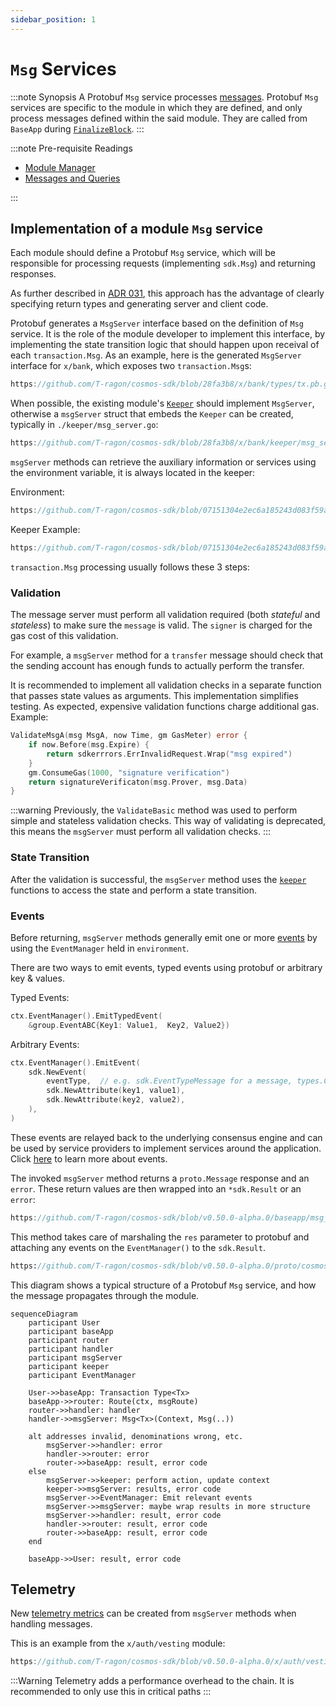 ```yaml
---
sidebar_position: 1
---
```


# `Msg` Services

:::note Synopsis
A Protobuf `Msg` service processes [messages](./02-messages-and-queries.md#messages). Protobuf `Msg` services are specific to the module in which they are defined, and only process messages defined within the said module. They are called from `BaseApp` during [`FinalizeBlock`](../../learn/advanced/00-baseapp.md#finalizeblock).
:::

:::note Pre-requisite Readings

* [Module Manager](./01-module-manager.md)
* [Messages and Queries](./02-messages-and-queries.md)

:::

## Implementation of a module `Msg` service

Each module should define a Protobuf `Msg` service, which will be responsible for processing requests (implementing `sdk.Msg`) and returning responses.

As further described in [ADR 031](../architecture/adr-031-msg-service.md), this approach has the advantage of clearly specifying return types and generating server and client code.

Protobuf generates a `MsgServer` interface based on the definition of `Msg` service. It is the role of the module developer to implement this interface, by implementing the state transition logic that should happen upon receival of each `transaction.Msg`. As an example, here is the generated `MsgServer` interface for `x/bank`, which exposes two `transaction.Msg`s:

```go reference
https://github.com/T-ragon/cosmos-sdk/blob/28fa3b8/x/bank/types/tx.pb.go#L564-L579
```

When possible, the existing module's [`Keeper`](./06-keeper.md) should implement `MsgServer`, otherwise a `msgServer` struct that embeds the `Keeper` can be created, typically in `./keeper/msg_server.go`:

```go reference
https://github.com/T-ragon/cosmos-sdk/blob/28fa3b8/x/bank/keeper/msg_server.go#L16-L19
```

`msgServer` methods can retrieve the auxiliary information or services using the environment variable, it is always located in the keeper:

Environment: 

```go reference 
https://github.com/T-ragon/cosmos-sdk/blob/07151304e2ec6a185243d083f59a2d543253cb15/core/appmodule/v2/environment.go#L14-L29
```

Keeper Example: 

```go reference
https://github.com/T-ragon/cosmos-sdk/blob/07151304e2ec6a185243d083f59a2d543253cb15/x/bank/keeper/keeper.go#L56-L58
```

`transaction.Msg` processing usually follows these 3 steps:

### Validation

The message server must perform all validation required (both *stateful* and *stateless*) to make sure the `message` is valid.
The `signer` is charged for the gas cost of this validation.

For example, a `msgServer` method for a `transfer` message should check that the sending account has enough funds to actually perform the transfer. 

It is recommended to implement all validation checks in a separate function that passes state values as arguments. This implementation simplifies testing. As expected, expensive validation functions charge additional gas. Example:

```go
ValidateMsgA(msg MsgA, now Time, gm GasMeter) error {
	if now.Before(msg.Expire) {
		return sdkerrrors.ErrInvalidRequest.Wrap("msg expired")
	}
	gm.ConsumeGas(1000, "signature verification")
	return signatureVerificaton(msg.Prover, msg.Data)
}
```

:::warning
Previously, the `ValidateBasic` method was used to perform simple and stateless validation checks.
This way of validating is deprecated, this means the `msgServer` must perform all validation checks.
:::

### State Transition

After the validation is successful, the `msgServer` method uses the [`keeper`](./06-keeper.md) functions to access the state and perform a state transition.

### Events 

Before returning, `msgServer` methods generally emit one or more [events](../../learn/advanced/08-events.md) by using the `EventManager` held in `environment`.

There are two ways to emit events, typed events using protobuf or arbitrary key & values.

Typed Events:

```go
ctx.EventManager().EmitTypedEvent(
	&group.EventABC{Key1: Value1,  Key2, Value2})
```

Arbitrary Events: 

```go
ctx.EventManager().EmitEvent(
	sdk.NewEvent(
		eventType,  // e.g. sdk.EventTypeMessage for a message, types.CustomEventType for a custom event defined in the module
		sdk.NewAttribute(key1, value1),
		sdk.NewAttribute(key2, value2),
	),
)
```

These events are relayed back to the underlying consensus engine and can be used by service providers to implement services around the application. Click [here](../../learn/advanced/08-events.md) to learn more about events.

The invoked `msgServer` method returns a `proto.Message` response and an `error`. These return values are then wrapped into an `*sdk.Result` or an `error`:

```go reference
https://github.com/T-ragon/cosmos-sdk/blob/v0.50.0-alpha.0/baseapp/msg_service_router.go#L160
```

This method takes care of marshaling the `res` parameter to protobuf and attaching any events on the `EventManager()` to the `sdk.Result`.

```protobuf reference
https://github.com/T-ragon/cosmos-sdk/blob/v0.50.0-alpha.0/proto/cosmos/base/abci/v1beta1/abci.proto#L93-L113
```

This diagram shows a typical structure of a Protobuf `Msg` service, and how the message propagates through the module.

```mermaid
sequenceDiagram
    participant User
    participant baseApp
    participant router
    participant handler
    participant msgServer
    participant keeper
    participant EventManager

    User->>baseApp: Transaction Type<Tx>
    baseApp->>router: Route(ctx, msgRoute)
    router->>handler: handler
    handler->>msgServer: Msg<Tx>(Context, Msg(..))
    
    alt addresses invalid, denominations wrong, etc.
        msgServer->>handler: error
        handler->>router: error
        router->>baseApp: result, error code
    else
        msgServer->>keeper: perform action, update context
        keeper->>msgServer: results, error code
        msgServer->>EventManager: Emit relevant events
        msgServer->>msgServer: maybe wrap results in more structure
        msgServer->>handler: result, error code
        handler->>router: result, error code
        router->>baseApp: result, error code
    end
    
    baseApp->>User: result, error code
```

## Telemetry

New [telemetry metrics](../../learn/advanced/09-telemetry.md) can be created from `msgServer` methods when handling messages.

This is an example from the `x/auth/vesting` module:

```go reference
https://github.com/T-ragon/cosmos-sdk/blob/v0.50.0-alpha.0/x/auth/vesting/msg_server.go#L76-L88
```

:::Warning
Telemetry adds a performance overhead to the chain. It is recommended to only use this in critical paths
:::
